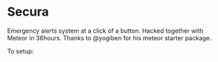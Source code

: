 # Secura
Emergency alerts system at a click of a button.
Hacked together with Meteor in 36hours. Thanks to @yogiben for his meteor starter package.

To setup:

